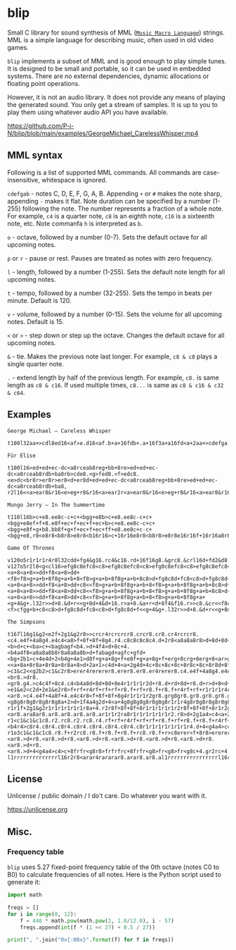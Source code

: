 # blip
Small C library for sound synthesis of MML ([`Music Macro Language`](https://en.wikipedia.org/wiki/Music_Macro_Language)) strings. MML is a simple language for describing music, often used in old video games.

`blip` implements a subset of MML and is good enough to play simple tunes. It is designed to be small and portable, so it can be used in embedded systems. There are no external dependencies, dynamic allocations or floating point operations.

However, it is not an audio library. It does not provide any means of playing the generated sound. You only get a stream of samples. It is up to you to play them using whatever audio API you have available.

https://github.com/P-i-N/blip/blob/main/examples/GeorgeMichael_CarelessWhisper.mp4

## MML syntax
Following is a list of supported MML commands. All commands are case-insensitive, whitespace is ignored.

`cdefgab` - notes C, D, E, F, G, A, B. Appending `+` or `#` makes the note sharp, appending `-` makes it flat. Note duration can be specified by a number (1-255) following the note. The number represents a fraction of a whole note. For example, `c4` is a quarter note, `c8` is an eighth note, `c16` is a sixteenth note, etc. Note commanfa `h` is interpreted as `b`.

`o` - octave, followed by a number (0-7). Sets the default octave for all upcoming notes.

`p` or `r` - pause or rest. Pauses are treated as notes with zero frequency.

`l` - length, followed by a number (1-255). Sets the default note length for all upcoming notes.

`t` - tempo, followed by a number (32-255). Sets the tempo in beats per minute. Default is 120.

`v` - volume, followed by a number (0-15). Sets the volume for all upcoming notes. Default is 15.

`<` or `>` - step down or step up the octave. Changes the default octave for all upcoming notes.

`&` - tie. Makes the previous note last longer. For example, `c8 & c8` plays a single quarter note.

`.` - extend length by half of the previous length. For example, `c8.` is same length as `c8 & c16`. If used multiple times, `c8...` is same as `c8 & c16 & c32 & c64`.

## Examples

`George Michael – Careless Whisper`
```
t100l32aa+>cdl8ed16<af>e.d16<af.b+a+16fdb+.a+16f3a+a16fd<a+2aa+>cdefga
```

`Für Elise`
```
t100l16>ed+ed+ec-dc<a8rceab8reg+bb+8re>ed+ed+ec-dc<a8rceab8rdb+ba8rb>cde8.<g>fed8.<f>edc8.<e>dc<br8r>er8r>er8<d+er8d+ed+ed+ec-dc<a8rceab8reg+bb+8re>ed+ed+ec-dc<a8rceab8rdb+ba8,
r2l16<<a>ear8&r16<e>eg+r8&r16<a>ear2r<a>ear8&r16<e>eg+r8&r16<a>ear8&r16cgb+r8&r16<g>gbr8&r16<a>ear8&r16<e>e>eere>eerd+er8d+er2r<<<a>ear8&r16<e>eg+r8&r16<a>ear2r<a>ear8&r16<e>eg+r8&r16<a8
```

`Mungo Jerry – In The Summertime`
```
t110l16b>c+e8.ee8c-c+c+<bgg+e8b>c+e8.ee8c-c+c+<bgg+e8ef+f+8.e8f+ec+f+ec+f+ec+b>c+e8.ee8c-c+c+<bgg+e8f+g+b8.bb8f+g+f+ec+f+ec+ff+e8.ee8c+c-c+<bgg+e8,r8<e8r8<b8r8>e8r8<b16r16>c+16r16e8r8<b8r8>e8r8e16r16f+16r16a8r8e8r8<a8r8a16r16>c+16r16e8r8<b8r8>e8r8<b16r16>e16r16<b8r8>f+8r8<a8r8>e16r16<b16r16>e8r8<b8r8>e8<b8e8
```

`Game Of Thrones`
```
v120o5r1r1r1r4r8l32cdd+fg4&g16.rc4&c16.rd+16f16g8.&grc8.&crl16d+fd2&d8.r2r4rf4&f.r32<a+4&a+.r32>d+df8.&f32r32<a+4&a+.r32>d+dc2&cr2r8r16l32cdd+fg4&g16.rc4&c16.rd+16f16g8.&grc8.&crl16d+fd2&d8.r2r4rf4&f.r32<a+4&a+.r32>d+df8.&f32r32<a+4&a+.r32>d+dc4.&cr2r4r8r16>d+4&d+.r32<g4&g.r32>cdd+8.l32&d+r<g8.&grl16>cd<a+4.&a+r8r16l32dd+dcd8g8&grl16aa+8>c8d8d4&d.r32<f4&f.r32b+a+>d8.&d32r32<f4&f.r32b+a+g+2&g+r2r4r>d+4&d+.r32<g4&g.r32>cdd+8.l32&d+r<g8.&grl16>cd<a+4.&a+r8r16a8g4.&gr8r16a+>d+d4&d.r32<f4&f.l32ra+8.&a+rb+8a+8.&a+rf8g4.&l16gr1rb+8d+8g+a+b+8d+8g+b+a+8d+8gg+a+d+8g8a+g+8c8fgg+8c8fg+g8>c8d+fg8c8d+f<g+8.&g+32r32>cdd+8<g+8>dd+d+4&d+.r32f4&f.r32g4.&gr1rc8<d+8g+a+b+8d+8g+b+a+8d+8gg+a+8d+8ga+g+8c8fgg+8c8fg+g8>c8d+fg8c8d+f<g+8.&g+32r32>cdd+8<g+8>dd+d+8.&d+32r16r32ff8f8&f32r32fc8<<g8g+a+b+8g8g+a+b+8g8g+a+1&a+8r>>b+8g8g+a+b+8g8g+a+b+8g8g+a+1&a+8,
v127o5r2l8<g<cl16>efg8c8efc8<c8>efg8c8efc8<c8>efg8c8efc8<c8>efg8c8efc8<c8>d+fg8c8d+fc8<c8>d+fg8c8d+f<g8<g8>a+>cd8<g8a+b+g8<g8>a+>cd8<g8a+b+a+8<a+8>>dd+f8<a+8>dd+<a+8<a+8>>dd+f8<a+8>dd+<f8<f8>g+a+b+8f8g+a+b+8<f8>g+a+b+8f8g+a+b+8c8>d+fg8c8d+fc8<c8>d+fg8c8d+f<g8<g8>a+>cd8<g8a+b+g8<g8>a+>cd8<g8a+b+a+8<a+8>>dd+f8<a+8>dd+<a+8<a+8>>dd+f8<a+8>dd+c8<<f8>g+a+b+8f8g+a+b+8<f8>g+a+b+8f8g+a+b+8c8>d+fg8c8d+fc8<c8>d+fg8c8d+f<g8<g8>a+>cd8<g8a+b+g8<g8>a+>cd8<g8a+b+a+8<a+8>>dd+f8<a+8>dd+<a+8<a+8>>dd+f8<a+8>dd+c8<<f8>g+a+b+8f8g+a+b+8<f8>g+a+b+8f8g+a+b+8c8>d+fg8c8d+fc8<c8>d+fg8c8d+f<g8<g8>a+>cd8<g8a+b+g8<g8>a+>cd8<g8a+b+a+8<a+8>>dd+f8<a+8>dd+<a+8<a+8>>dd+f8<a+8>dd+c8<<f8>g+a+b+8f8g+a+b+8<f8>g+a+b+8f8g+a+<g+4&g+.l32r>>d+8.&d+r<<g+8d+4&d+16.r>a+8.&a+r<d+8f4&f16.r>>c8.&cr<<f8c4&c16.r>>g8.&gr<<c8g+4&g+16.r>>d+8.&d+r<<g+8l16>d+a+>d+fga+<f>cfgg+b+c8<c8>d+fg8c8d+fc8<c8>d+fg8c8d+f<<g+4&g+.l32r>>d+8.&d+r<<g+8d+4&d+16.r>a+8.&a+r<d+8f4&f16.r>>c8.&cr<<f8c4&c16.r>>g8.&gr<<c8g+4&g+16.r>>d+8.&d+r<<g+8g+8&g+r>>d+8&d+r<<g8&gr>>d8&drl8<<c>gl16>d+fg8c8d+fg8c8d+f1&f8r<<c1
```

`The Simpsons`
```
t167l16g1&g2<e2f+2g1&g2r8>>crcr4rcrcrcr8.crcr8.cr8.cr4rcrcr8.<c4.e4f+4a8g4.e4c4<a8>f+8f+8f+8g4.r4.c8c8c8c8c4.d+2r8<a8a8a8r8>d+8d+8d+8d+8d+4d+8<ba+b>c+d+c+d+ff+ff+g+ag+ab>fd+c+<b>d+c+<ba>c+<bagbagf<b4.>d+4f4>d+8c+4.<b4a4f8<a8a8a8b8r8a8a8a8b>d+fabagd+agfc+gfd+<bg+2b1>c+4e4d+2<b4g+4e1>d8f+g+a+8g+f+e8f+g+a+8g+f+erg+8crg+8erg+8<ar>g+8c4.e4f+4a8g4.e4e4e8c8c8c8c4b8e8f+8g8f+8e8<b8>c4.e4f+4a8g4.e4c4>c8d+8c8d8c8r8<c+r8.c+rc+8c+r8.c+rd+8c+rg8c+ra8c+r>>c8<<c+r<b4.>d+4f4g+8f+4.d+4<b4g+8b8b8b8b4>c+4<b8b8>d8d+4f8f+8b8a1&a8r8a8b8b8>e8b8a8g8a8g8f+8e8a8g8f+8e8d8e8f+8d8e8.d+8e2&e8.<<a+8a+8r8a+8r8a+8r8a+8>d+2a+1>c4d+4<a+2g4d+4c+8c+8c+8c+8r8c+8c+8r8d+8fga8gfd+8fga8r8<d+8fga8gfd+8fga8r4>c+8r8c+8r8c+8r8c+8d+dd+fgfgaa+>cc+d+gfd+c<c+4.f4g4a+8g+4.f4c+4g8c+8c+8c+8c+8r8c+8c+8c+8r8c+8c+8c+8c+8g+4.c+8c+8c+8c+8,
>c1&c2<<g2b2>c1&c2r8>erer4rererer8.erer8.er8.er4rerer8.c4.e4f+4a8g4.e4c4<a8r1r8e8e8e8e8e4.f+2r8<b8b8b8r8>f8f8f8f8f4f8r1r1r1r1c+8c+8c+8d+8r8<b8b8b8r1b2>c+1e4g+4f+2d+4<b4g+1>e8r2.r8>dr8.<br8.>dr8.<gr8.g4.>c4c4f+8c4.c4<b4a8d+8d+8d+8e4r1r1r1r2d+r8.d+rd+8d+r8.d+r>d+8<d+r>g8<d+r>a8<d+r8.d+rb4.>d+4f4g+8f+4.d+4<b4g+8d8d8d8d+4r1r2r8>b8a2&a8r8a8b8b8g8r1r2.r8f+8.e8f+8.r2<e8e8r8e8r8e8r8e8g2>c+1d+4f4d+2<a+4g4d+8d+8d+8d+8r8d+8d+8r1r1r4d+8r8d+8r8d+8r8d+8r1g+4.>c+4c+4g8c+4.c+4<g+4a+8f8f8f8f8r8f8f8f8r8f8f8f8f8b4.f8f8f8f8,
>e1&e2<c2d+2e1&e2r8>f+rf+r4rf+rf+rf+r8.f+rf+r8.f+r8.f+r4rf+rf+r1r1r1r4r<f+8f+8f+8g8g4.b2r8d+8d+8d+8r8f+8f+8f+8f+8f+4f+8r1r1r1r1r2r8d+8d+8d+8r1e2e1f+4a+4g+2e4e4<a+1r1>>er8.cr8.er8.<ar8.>c4.e4f+4a8f+4.e4c4r8<f+8f+8f+8g4r1r1r1r2gr8.grg8gr8.gr8.gr8.gr8.gr8.gr1r1rf8f8f8f+4r1r1r2.r8>>c8r1r2.r8<g8.f+8g2&g8.<g8g8r8g8r8g8r8g8a+2>d+1f4a4g2d+4<a+4g8g8g8g8r8g8g8r1r1r4g8r8g8r8g8r8g8r1>c+4.f4g4a+8g+4.f4c+4r8<g8g8g8g+8r8g8g8g+8r8g8g8g8g+8r4.g8g8g8g+8,
r1r1f+2g1&g2r1r1r1r1r1r1r8a+4.r2r8f+8f+8f+8r1r1r1r1r1r2r8f+8f+8f+8r1r2g+1a+4>c+4<b2g+4r1r1r1r1r4>g4.r1r1r1r1r2.<ar8.ara8ar8.ar8.ar8.ar8.ar8.ar1r1r2ra8r1r1r1r1r1r1r2.r8>d+2g1a4>c4<a+2g4d+4<a8a8a8a8r8a8a8r1r1r4a8r8a8r8a8r8a8r1r1r1r1r1>c+8c+8c+8c+8,
r1<c1&c1&c1c8.r2.rc8.r2.rc8.r4.rf+rf+r4rf+rf+rf+r8.f+rf+r8.f+r8.f+r4rf+rf+r4rf+rf+rf+r1r<b4.r2r8b4.r2r8b4.r2r8b4.r2.>frfr4rfrfrfr8.frfr8.fr8.fr1r1r1r1r1r1r1r1r4rf+rf+r4rf+rf+rf+r8.f+rf+r8.f+r8.f+r1r1r1r1r8.d+r4.rd+r4.rd+r4.rd+r2rfrfr4rfrfrfr8.frfr8.fr8.fr1r1r1r8.<b4r4>c8r4.c8r4.c8r4.c8r4.c8r4.c8r4.c8r4.c8r1r1r1r1r1r1r1r4.d+4<g4a4>c4r8grgr4rgrgrgr8.grgr8.gr8.gr8.c+4.r2r8c+4.r2r8c+8c+8c+8c+8,
r1o3c1&c1&c1c8.r8.f+r2rc8.r8.f+r8.f+r8.f+rc8.r8.f+r>c8erer<f+8r8>erererc8erer<f+8>er<f+8>er<f+8>c8erer<f+8r8>erererc8r4<f+8r8f+8r8f+8<b4.>f8r2<b4.>f8r8f8r8f8<b4.>f8r2<b4.>f8r8f8r8f8b8>d+rd+r<f8r8>d+rd+rd+r<b8>d+rd+r<f8>d+r<f8>d+r<f8b4.f8r2b4.f8r8f8r8f8erbrer<a+r>erbrer<a+r>erbrer<a+r>erbrer<a+r>erbrer<a+r>erbrer<a+r>erbrer<a+r>erbrer<a+r>er8.>g+rf+edref+g+rf+e<er8.a+r8.er8.a+r8.>c8erer<f+8r8>erererc8erer<f+8>er<f+8>er<f+8>f+8f+8f+8g2&g8<g2r1r1r2d+r8.ar8.d+r8.ar8.d+r8.ar8.d+r8.ar8.b8>d+rd+r<f8r8>d+rd+rd+r<b8>d+rd+r<f8>d+r<f8>d+r<f8b4.f8r2b4.f8r8f8r8f8b4.f8r4f4<b4r8>l8fcrgrcrgrcrgrcrgrcrgrcrgrcrgrcrgrl16d+ra+rd+r<ar>d+ra+rd+r<ar>d+ra+rd+r<ar>d+ra+rd+r<ar>d+ra+rd+r<ar>d+ra+rd+r<ar>d+r8.<ar8.>d+r8.<ar8.>d+r8.<ar8.>d+r8.<ar8.>d+r8.<ar8.>d+r8.<ar8.>d+r8.<ar8.>d+r8.<ar8.>d+4<g4a4>c4>c+8frfr<g8r8>frfrfrc+8frfr<g8>fr<g8>fr<g8c+4.gr2rc+4.gr8.gr4rc+8c+8c+8c+8,
l1rrrrrrrrrrrrrrl16r2r8<arar4rararar8.arar8.ar8.al1rrrrrrrrrrrrrrrrl16r4rf+rf+r4rf+rf+rf+r8.f+rf+r8.f+r8.f+
```

## License
Unlicense / public domain / I do't care. Do whatever you want with it.

https://unlicense.org

## Misc.

### Frequency table
`blip` uses 5.27 fixed-point frequency table of the 0th octave (notes C0 to B0) to calculate frequencies of all notes. Here is the Python script used to generate it:

```python
import math

freqs = []
for i in range(0, 12):
    f = 440 * math.pow(math.pow(2, 1.0/12.0), i - 57)
    freqs.append(int(f * (1 << 27) + 0.5 / 27))

print(", ".join("0x{:08x}".format(f) for f in freqs))
```
